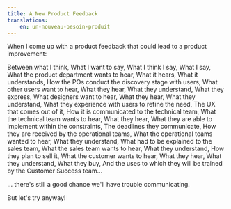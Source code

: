 ```yaml
---
title: A New Product Feedback
translations:
    en: un-nouveau-besoin-produit
---
```


When I come up with a product feedback that could lead to a product improvement:

Between what I think, 
What I want to say, 
What I think I say, 
What I say, 
What the product department wants to hear,
What it hears,
What it understands,
How the POs conduct the discovery stage with users,
What other users want to hear,
What they hear,
What they understand,
What they express,
What designers want to hear,
What they hear,
What they understand,
What they experience with users to refine the need,
The UX that comes out of it,
How it is communicated to the technical team,
What the technical team wants to hear,
What they hear,
What they are able to implement within the constraints,
The deadlines they communicate,
How they are received by the operational teams,
What the operational teams wanted to hear,
What they understand,
What had to be explained to the sales team,
What the sales team wants to hear,
What they understand,
How they plan to sell it,
What the customer wants to hear,
What they hear,
What they understand,
What they buy,
And the uses to which they will be trained by the Customer Success team...

… there's still a good chance we'll have trouble communicating. 

But let's try anyway!